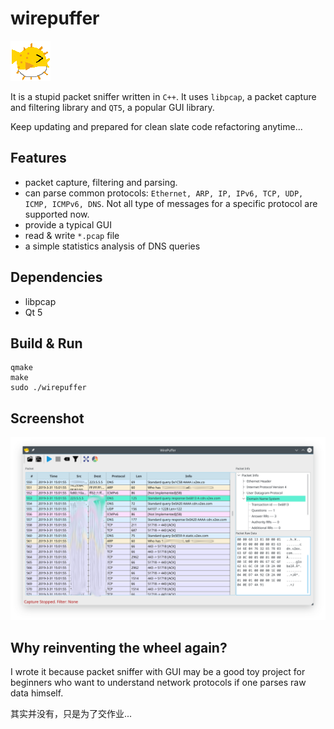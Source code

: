 
# wirepuffer

![wirepuffer](./icons/wirepuffer.png)

It is a stupid packet sniffer written in `C++`. It uses `libpcap`, a packet capture and filtering library and `QT5`, a popular GUI library.

Keep updating and prepared for clean slate code refactoring anytime...

## Features

- packet capture, filtering and parsing.
- can parse common protocols: `Ethernet, ARP, IP, IPv6, TCP, UDP, ICMP, ICMPv6, DNS`. Not all type of messages for a specific protocol are supported now.
- provide a typical GUI
- read & write `*.pcap` file
- a simple statistics analysis of DNS queries

## Dependencies

- libpcap
- Qt 5

## Build & Run

```
qmake
make
sudo ./wirepuffer
```

## Screenshot

![screenshot](./screenshots/1.png)

## Why reinventing the wheel again?

I wrote it because packet sniffer with GUI may be a good toy project for beginners who want to understand network protocols if one parses raw data himself.

其实并没有，只是为了交作业...
